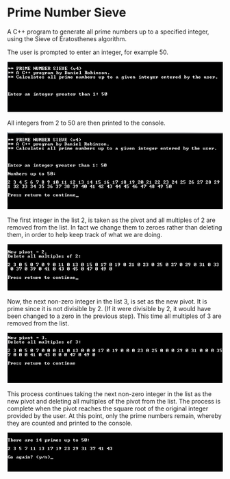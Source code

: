 Prime Number Sieve
==================
A C++ program to generate all prime numbers up to a specified integer, using the Sieve of Eratosthenes algorithm.

The user is prompted to enter an integer, for example 50.

![Screenshot1](/docs/screenshots/screenshot1.jpg)

All integers from 2 to 50 are then printed to the console.

![Screenshot2](/docs/screenshots/screenshot2.jpg)

The first integer in the list 2, is taken as the pivot and all multiples of 2 are removed from the list. In fact we change them to zeroes rather than deleting them, in order to help keep track of what we are doing.

![Screenshot3](/docs/screenshots/screenshot3.jpg)

Now, the next non-zero integer in the list 3, is set as the new pivot. It is prime since it is not divisible by 2. (If it were divisible by 2, it would have been changed to a zero in the previous step). This time all multiples of 3 are removed from the list.

![Screenshot4](/docs/screenshots/screenshot4.jpg)

This process continues taking the next non-zero integer in the list as the new pivot and deleting all multiples of the pivot from the list. The process is complete when the pivot reaches the square root of the original integer provided by the user. At this point, only the prime numbers remain, whereby they are counted and printed to the console.

![Screenshot5](/docs/screenshots/screenshot5.jpg) 